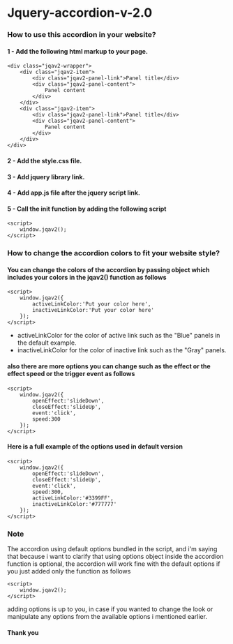 # Jquery-accordion-v-2.0

### How to use this accordion in your website?

#### 1 - Add the following html markup to your page.

	<div class="jqav2-wrapper">
		<div class="jqav2-item">
			<div class="jqav2-panel-link">Panel title</div>
			<div class="jqav2-panel-content">
				Panel content
			</div>			
		</div>		
		<div class="jqav2-item">
			<div class="jqav2-panel-link">Panel title</div>
			<div class="jqav2-panel-content">
				Panel content
			</div>			
		</div>
	</div>

#### 2 - Add the style.css file.

#### 3 - Add jquery library link.

#### 4 - Add app.js file after the jquery script link.

#### 5 - Call the init function by adding the following script

	<script>
		window.jqav2();
	</script>

### How to change the accordion colors to fit your website style?

#### You can change the colors of the accordion by passing object which includes your colors in the jqav2() function as follows

	<script>
		window.jqav2({
			activeLinkColor:'Put your color here',
			inactiveLinkColor:'Put your color here'
		});
	</script>

- activeLinkColor for the color of active link such as the "Blue" panels in the default example.
- inactiveLinkColor for the color of inactive link such as the "Gray" panels.

#### also there are more options you can change such as the effect or the effect speed or the trigger event as follows

	<script>
		window.jqav2({
			openEffect:'slideDown',
			closeEffect:'slideUp',
			event:'click',
			speed:300
		});
	</script>

#### Here is a full example of the options used in default version

	<script>
		window.jqav2({
			openEffect:'slideDown',
			closeEffect:'slideUp',
			event:'click',
			speed:300,
			activeLinkColor:'#3399FF',
			inactiveLinkColor:'#777777'
		});
	</script>

### Note

The accordion using default options bundled in the script, and i'm saying that because i want to clarify that using options object inside the accordion function is optional, the accordion will work fine with the default options if you just added only the function as follows

	<script>
		window.jqav2();
	</script>

adding options is up to you, in case if you wanted to change the look or manipulate any options from the available options i mentioned earlier. 

#### Thank you